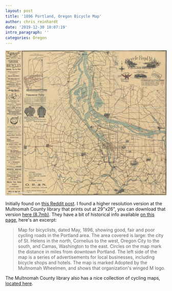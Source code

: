```yaml
---
layout: post
title: '1896 Portland, Oregon Bicycle Map'
author: chris_reinhardt
date: '2019-12-30 10:07:19'
intro_paragraph: ''
categories: Oregon
---
```

![Portland Bicycle Map 1896](/assets/img/uploads/portland-bicycle-map-1896.jpg "Portland Bicycle Map 1896")

Initially found on [this Reddit post](https://www.reddit.com/r/Portland/comments/dwbet8/tbt_portland_district_bicycle_road_map_1896/).  I found a higher resolution version at the Multnomah County library that prints out at 29"x26", you can download that version [here (8.7mb)](https://gallery.multcolib.org/download/file/fid/7642/full). They have a bit of historical info available [on this page](https://gallery.multcolib.org/document/bicycle-road-map-portland-district), here's an excerpt:

> Map for bicyclists, dated May, 1896, showing good, fair and poor cycling roads in the Portland area. The area covered is large: the city of St. Helens in the north, Cornelius to the west, Oregon City to the south, and Camas, Washington to the east. Circles on the map mark the distance in miles from downtown Portland. The left side of the map is a series of advertisements for local businesses, including bicycle shops and hotels. The map is marked Adopted by the Multnomah Wheelmen, and shows that organization's winged M logo.

The Multnomah County library also has a nice collection of cycling maps, [located here](https://gallery.multcolib.org/collection/bicycling).
